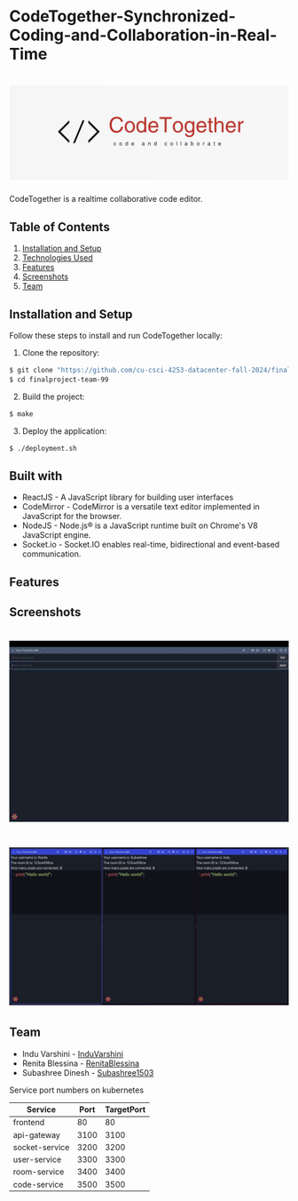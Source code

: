 # CodeTogether-Synchronized-Coding-and-Collaboration-in-Real-Time

# ![CodeTogether Logo](img/logo.png)

CodeTogether is a realtime collaborative code editor.


## Table of Contents
1. [Installation and Setup](#installation-and-setup)
2. [Technologies Used](#built-with)
3. [Features](#features)
4. [Screenshots](#screenshots)
5. [Team](#team)


## Installation and Setup

Follow these steps to install and run CodeTogether locally:

1. Clone the repository:
```bash
$ git clone "https://github.com/cu-csci-4253-datacenter-fall-2024/finalproject-team-99.git"
$ cd finalproject-team-99
```
2. Build the project:
```bash
$ make
```
3. Deploy the application:
```bash
$ ./deployment.sh
```

## Built with
- ReactJS - A JavaScript library for building user interfaces
- CodeMirror - CodeMirror is a versatile text editor implemented in JavaScript for the browser.
- NodeJS - Node.js® is a JavaScript runtime built on Chrome's V8 JavaScript engine.
- Socket.io - Socket.IO enables real-time, bidirectional and event-based communication.

## Features

## Screenshots

# ![Home Page](img/home-page.png)

# ![Output](img/output.png)


## Team
- Indu Varshini - [InduVarshini](https://github.com/InduVarshini)
- Renita Blessina - [RenitaBlessina](https://github.com/RenitaBlessina)
- Subashree Dinesh - [Subashree1503](https://github.com/Subashree1503)



Service port numbers on kubernetes

| Service | Port | TargetPort |
| -------- | ------- | -------- |
| frontend | 80 | 80 |
| api-gateway | 3100 | 3100 |	
| socket-service | 3200 | 3200 |
| user-service | 3300 | 3300 |
| room-service | 3400 | 3400 |
| code-service | 3500 |	3500 |	

